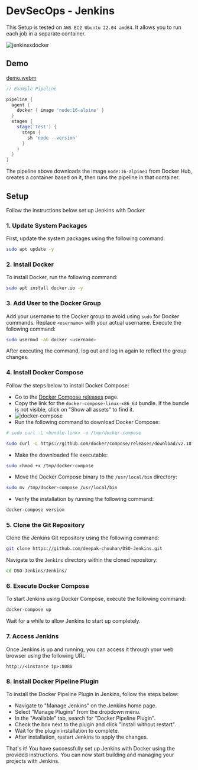 # DevSecOps - Jenkins

This Setup is tested on `AWS EC2 Ubuntu 22.04 amd64`. It allows you to run each job in a separate container.

![jenkinsxdocker](https://github.com/deepak-chouhan/DSO-Jenkins/assets/69458937/0fe7490e-abdb-43fe-a670-14ac5957c3cb)


## Demo

[demo.webm](https://github.com/deepak-chouhan/DSO-Jenkins/assets/69458937/93f91ce9-7e21-4290-aad8-2fcc5d15db77)


```groovy
// Example Pipeline

pipeline {
  agent {
    docker { image 'node:16-alpine' }
  }
  stages {
    stage('Test') {
      steps {
        sh 'node --version'
      }
    }
  }
}
```

The pipeline above downloads the image `node:16-alpine1` from Docker Hub, creates a container based on it, then runs the pipeline in that container. 

## Setup
Follow the instructions below set up Jenkins with Docker

### 1. Update System Packages

First, update the system packages using the following command:

```bash
sudo apt update -y
```

### 2. Install Docker

To install Docker, run the following command:

```bash
sudo apt install docker.io -y
```

### 3. Add User to the Docker Group

Add your username to the Docker group to avoid using `sudo` for Docker commands. Replace `<username>` with your actual username. Execute the following command:

```bash
sudo usermod -aG docker <username>
```

After executing the command, log out and log in again to reflect the group changes.

### 4. Install Docker Compose

Follow the steps below to install Docker Compose:

- Go to the [Docker Compose releases](https://github.com/docker/compose/releases) page.
- Copy the link for the `docker-compose-linux-x86_64` bundle. If the bundle is not visible, click on "Show all assets" to find it.
- ![docker-compose](https://github.com/deepak-chouhan/DSO-Jenkins/assets/69458937/777f5c95-8469-42e2-ac31-3e311c834f0b)
- Run the following command to download Docker Compose:

```bash
# sudo curl -L <bundle-link> -o /tmp/docker-compose

sudo curl -L https://github.com/docker/compose/releases/download/v2.18.1/docker-compose-linux-x86_64 -o /tmp/docker-compose
```

- Make the downloaded file executable:

```bash
sudo chmod +x /tmp/docker-compose
```

- Move the Docker Compose binary to the `/usr/local/bin` directory:

```bash
sudo mv /tmp/docker-compose /usr/local/bin
```

- Verify the installation by running the following command:

```bash
docker-compose version
```

### 5. Clone the Git Repository

Clone the Jenkins Git repository using the following command:

```bash
git clone https://github.com/deepak-chouhan/DSO-Jenkins.git
```

Navigate to the `Jenkins` directory within the cloned repository:

```bash
cd DSO-Jenkins/Jenkins/
```

### 6. Execute Docker Compose

To start Jenkins using Docker Compose, execute the following command:

```bash
docker-compose up
```

Wait for a while to allow Jenkins to start up completely.

### 7. Access Jenkins

Once Jenkins is up and running, you can access it through your web browser using the following URL:

```
http://<instance ip>:8080
```

### 8. Install Docker Pipeline Plugin

To install the Docker Pipeline Plugin in Jenkins, follow the steps below:

- Navigate to "Manage Jenkins" on the Jenkins home page.
- Select "Manage Plugins" from the dropdown menu.
- In the "Available" tab, search for "Docker Pipeline Plugin".
- Check the box next to the plugin and click "Install without restart".
- Wait for the plugin installation to complete.
- After installation, restart Jenkins to apply the changes.

That's it! You have successfully set up Jenkins with Docker using the provided instructions. You can now start building and managing your projects with Jenkins.
